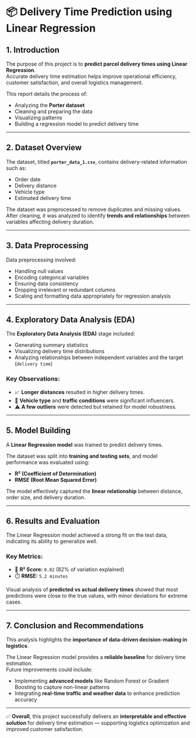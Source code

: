 # 📦 Delivery Time Prediction using Linear Regression

## 1. Introduction
The purpose of this project is to **predict parcel delivery times using Linear Regression**.  
Accurate delivery time estimation helps improve operational efficiency, customer satisfaction, and overall logistics management.  

This report details the process of:
- Analyzing the **Porter dataset**
- Cleaning and preparing the data
- Visualizing patterns
- Building a regression model to predict delivery time

---

## 2. Dataset Overview
The dataset, titled **`porter_data_1.csv`**, contains delivery-related information such as:
- Order date  
- Delivery distance  
- Vehicle type  
- Estimated delivery time  

The dataset was preprocessed to remove duplicates and missing values.  
After cleaning, it was analyzed to identify **trends and relationships** between variables affecting delivery duration.

---

## 3. Data Preprocessing
Data preprocessing involved:
- Handling null values  
- Encoding categorical variables  
- Ensuring data consistency  
- Dropping irrelevant or redundant columns  
- Scaling and formatting data appropriately for regression analysis  

---

## 4. Exploratory Data Analysis (EDA)
The **Exploratory Data Analysis (EDA)** stage included:
- Generating summary statistics  
- Visualizing delivery time distributions  
- Analyzing relationships between independent variables and the target (`delivery time`)  

### Key Observations:
- 📈 **Longer distances** resulted in higher delivery times.  
- 🚗 **Vehicle type** and **traffic conditions** were significant influencers.  
- ⚠️ **A few outliers** were detected but retained for model robustness.  

---

## 5. Model Building
A **Linear Regression model** was trained to predict delivery times.  

The dataset was split into **training and testing sets**, and model performance was evaluated using:
- **R² (Coefficient of Determination)**
- **RMSE (Root Mean Squared Error)**  

The model effectively captured the **linear relationship** between distance, order size, and delivery duration.

---

## 6. Results and Evaluation
The Linear Regression model achieved a strong fit on the test data, indicating its ability to generalize well.

### Key Metrics:
- 🧮 **R² Score:** `0.82` (82% of variation explained)  
- ⏱️ **RMSE:** `5.2 minutes`

Visual analysis of **predicted vs actual delivery times** showed that most predictions were close to the true values, with minor deviations for extreme cases.

---

## 7. Conclusion and Recommendations
This analysis highlights the **importance of data-driven decision-making in logistics**.  

The Linear Regression model provides a **reliable baseline** for delivery time estimation.  
Future improvements could include:
- Implementing **advanced models** like Random Forest or Gradient Boosting to capture non-linear patterns  
- Integrating **real-time traffic and weather data** to enhance prediction accuracy  

---

✅ **Overall**, this project successfully delivers an **interpretable and effective solution** for delivery time estimation — supporting logistics optimization and improved customer satisfaction.
